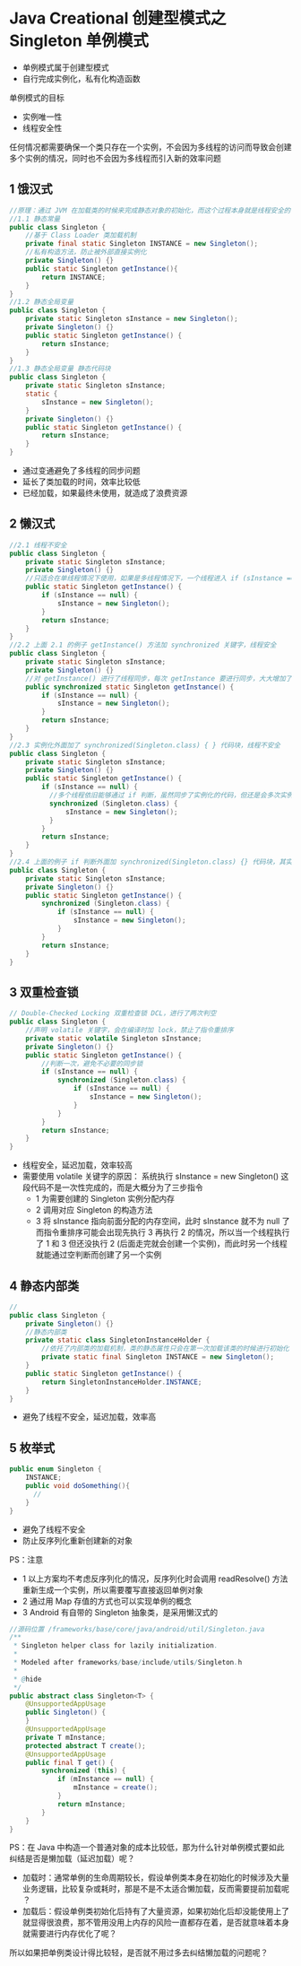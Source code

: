 # Java Creational 创建型模式之 Singleton 单例模式
- 单例模式属于创建型模式
- 自行完成实例化，私有化构造函数

单例模式的目标
- 实例唯一性
- 线程安全性

任何情况都需要确保一个类只存在一个实例，不会因为多线程的访问而导致会创建多个实例的情况，同时也不会因为多线程而引入新的效率问题

## 1 饿汉式

```java
//原理：通过 JVM 在加载类的时候来完成静态对象的初始化，而这个过程本身就是线程安全的（类初始化锁保证了线程安全），无法实现懒加载，完全依赖虚拟机加载类的策略进行加载
//1.1 静态常量
public class Singleton {
    //基于 Class Loader 类加载机制
	private final static Singleton INSTANCE = new Singleton();
	//私有构造方法，防止被外部直接实例化 
    private Singleton() {}
	public static Singleton getInstance(){
    	return INSTANCE;
	}
}
//1.2 静态全局变量
public class Singleton {
    private static Singleton sInstance = new Singleton();
    private Singleton() {}
    public static Singleton getInstance() {
        return sInstance;
    }
}
//1.3 静态全局变量 静态代码块
public class Singleton {
	private static Singleton sInstance;
	static {
   	 	sInstance = new Singleton();
	}
    private Singleton() {}
	public static Singleton getInstance() {
    	return sInstance;
	}
}
```

- 通过变通避免了多线程的同步问题
- 延长了类加载的时间，效率比较低
- 已经加载，如果最终未使用，就造成了浪费资源

## 2 懒汉式

```java
//2.1 线程不安全
public class Singleton {
    private static Singleton sInstance;
    private Singleton() {}
    //只适合在单线程情况下使用，如果是多线程情况下，一个线程进入 if (sInstance == null) 判断语句块，还没来得及往下执行，另一个线程也通过了这个 if 判断语句，此时就会产生多个实例
    public static Singleton getInstance() {
        if (sInstance == null) {
            sInstance = new Singleton();
        }
        return sInstance;
    }
}
//2.2 上面 2.1 的例子 getInstance() 方法加 synchronized 关键字，线程安全
public class Singleton {
    private static Singleton sInstance;
    private Singleton() {}
    //对 getInstance() 进行了线程同步，每次 getInstance 要进行同步，大大增加了开销
    public synchronized static Singleton getInstance() {
        if (sInstance == null) {
            sInstance = new Singleton();
        }
        return sInstance;
    }
}
//2.3 实例化外面加了 synchronized(Singleton.class) { } 代码块，线程不安全
public class Singleton {
	private static Singleton sInstance;
	private Singleton() {}
	public static Singleton getInstance() {
        if (sInstance == null) {
          //多个线程依旧能够通过 if 判断，虽然同步了实例化的代码，但还是会多次实例化
          synchronized (Singleton.class) {
              sInstance = new Singleton();
          }
        }
        return sInstance;
	}
}
//2.4 上面的例子 if 判断外面加 synchronized(Singleton.class) {} 代码块，其实这个就和上面的 2.2 是一样的，线程安全
public class Singleton {
    private static Singleton sInstance;
    private Singleton() {}
    public static Singleton getInstance() {
        synchronized (Singleton.class) {
            if (sInstance == null) {
                sInstance = new Singleton();
            }
        }
        return sInstance;
    }
}
```

## 3  双重检查锁

```java
// Double-Checked Locking 双重检查锁 DCL，进行了两次判空
public class Singleton {
    //声明 volatile 关键字，会在编译时加 lock，禁止了指令重排序
    private static volatile Singleton sInstance;
    private Singleton() {}
    public static Singleton getInstance() {
        //判断一次，避免不必要的同步锁
        if (sInstance == null) {
            synchronized (Singleton.class) {
                if (sInstance == null) {
                    sInstance = new Singleton();
                }
            }
        }
        return sInstance;
    }
}
```

- 线程安全，延迟加载，效率较高
- 需要使用 volatile 关键字的原因：
  系统执行 sInstance = new Singleton() 这段代码不是一次性完成的，而是大概分为了三步指令
  - 1 为需要创建的 Singleton 实例分配内存
  - 2 调用对应 Singleton 的构造方法
  - 3 将 sInstance 指向前面分配的内存空间，此时 sInstance 就不为 null 了
  而指令重排序可能会出现先执行 3 再执行 2 的情况，所以当一个线程执行了 1 和 3 但还没执行 2 (后面走完就会创建一个实例)，而此时另一个线程就能通过空判断而创建了另一个实例


## 4 静态内部类

```java
//
public class Singleton {
    private Singleton() {}
	//静态内部类
    private static class SingletonInstanceHolder {
        //依托了内部类的加载机制，类的静态属性只会在第一次加载该类的时候进行初始化
        private static final Singleton INSTANCE = new Singleton();
    }
    public static Singleton getInstance() {
        return SingletonInstanceHolder.INSTANCE;
    }
}
```

- 避免了线程不安全，延迟加载，效率高

## 5 枚举式

```java
public enum Singleton {
    INSTANCE;
    public void doSomething(){
      //
    }
}
```

- 避免了线程不安全
- 防止反序列化重新创建新的对象



PS：注意
- 1 以上方案均不考虑反序列化的情况，反序列化时会调用 readResolve() 方法重新生成一个实例，所以需要覆写直接返回单例对象
- 2 通过用 Map 存值的方式也可以实现单例的概念
- 3 Android 有自带的 Singleton 抽象类，是采用懒汉式的

```java
//源码位置 /frameworks/base/core/java/android/util/Singleton.java
/**
 * Singleton helper class for lazily initialization.
 *
 * Modeled after frameworks/base/include/utils/Singleton.h
 *
 * @hide
 */
public abstract class Singleton<T> {
    @UnsupportedAppUsage
    public Singleton() {
    }
    @UnsupportedAppUsage
    private T mInstance;
    protected abstract T create();
    @UnsupportedAppUsage
    public final T get() {
        synchronized (this) {
            if (mInstance == null) {
                mInstance = create();
            }
            return mInstance;
        }
    }
}
```


PS：在 Java 中构造一个普通对象的成本比较低，那为什么针对单例模式要如此纠结是否是懒加载（延迟加载）呢？
- 加载时：通常单例的生命周期较长，假设单例类本身在初始化的时候涉及大量业务逻辑，比较复杂或耗时，那是不是不太适合懒加载，反而需要提前加载呢 ？
- 加载后：假设单例类初始化后持有了大量资源，如果初始化后却没能使用上了就显得很浪费，那不管用没用上内存的风险一直都存在着，是否就意味着本身就需要进行内存优化了呢？

所以如果把单例类设计得比较轻，是否就不用过多去纠结懒加载的问题呢？